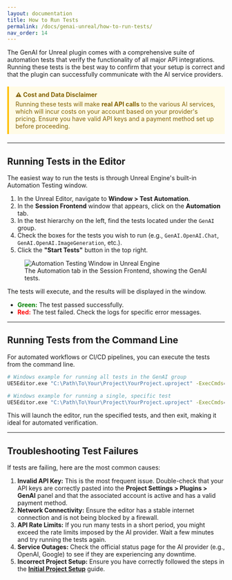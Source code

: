 ```yaml
---
layout: documentation
title: How to Run Tests
permalink: /docs/genai-unreal/how-to-run-tests/
nav_order: 14
---
```


The GenAI for Unreal plugin comes with a comprehensive suite of automation tests that verify the functionality of all major API integrations. Running these tests is the best way to confirm that your setup is correct and that the plugin can successfully communicate with the AI service providers.

<div style="padding: 10px 15px; background-color: #fffbe6; border-left: 4px solid #ffc107; margin: 20px 0;">
  <p style="margin: 0; font-weight: bold; color: #856404;">⚠️ Cost and Data Disclaimer</p>
  <p style="margin: 5px 0 0 0; color: #856404;">Running these tests will make <strong>real API calls</strong> to the various AI services, which will incur costs on your account based on your provider's pricing. Ensure you have valid API keys and a payment method set up before proceeding.</p>
</div>

---

## Running Tests in the Editor

The easiest way to run the tests is through Unreal Engine's built-in Automation Testing window.

1.  In the Unreal Editor, navigate to **Window > Test Automation**.
2.  In the **Session Frontend** window that appears, click on the **Automation** tab.
3.  In the test hierarchy on the left, find the tests located under the `GenAI` group.
4.  Check the boxes for the tests you wish to run (e.g., `GenAI.OpenAI.Chat`, `GenAI.OpenAI.ImageGeneration`, etc.).
5.  Click the **"Start Tests"** button in the top right.

<div class="image-wrapper">
    <figure>
        <img class="full-bleed" src="https://res.cloudinary.com/dqq9t4hyy/image/upload/v1751931514/Screenshot_2025-07-07_004608_f3kiy7.webp" alt="Automation Testing Window in Unreal Engine">
        <figcaption class="image-caption">The Automation tab in the Session Frontend, showing the GenAI tests.</figcaption>
    </figure>
</div>

The tests will execute, and the results will be displayed in the window.
-   <span style="color: green;">**Green:**</span> The test passed successfully.
-   <span style="color: red;">**Red:**</span> The test failed. Check the logs for specific error messages.

---
## Running Tests from the Command Line

For automated workflows or CI/CD pipelines, you can execute the tests from the command line.

```bash
# Windows example for running all tests in the GenAI group
UE5Editor.exe "C:\Path\To\Your\Project\YourProject.uproject" -ExecCmds="Automation RunTests GenAI" -unattended -nopause -testexit="Automation Test Queue Empty" -log

# Windows example for running a single, specific test
UE5Editor.exe "C:\Path\To\Your\Project\YourProject.uproject" -ExecCmds="Automation RunTests GenAI.OpenAI.Chat" -unattended -nopause -testexit="Automation Test Queue Empty" -log
```
This will launch the editor, run the specified tests, and then exit, making it ideal for automated verification.

---

## Troubleshooting Test Failures

If tests are failing, here are the most common causes:

1.  **Invalid API Key:** This is the most frequent issue. Double-check that your API keys are correctly pasted into the **Project Settings > Plugins > GenAI** panel and that the associated account is active and has a valid payment method.
2.  **Network Connectivity:** Ensure the editor has a stable internet connection and is not being blocked by a firewall.
3.  **API Rate Limits:** If you run many tests in a short period, you might exceed the rate limits imposed by the AI provider. Wait a few minutes and try running the tests again.
4.  **Service Outages:** Check the official status page for the AI provider (e.g., OpenAI, Google) to see if they are experiencing any downtime.
5.  **Incorrect Project Setup:** Ensure you have correctly followed the steps in the **[Initial Project Setup](/docs/genai-unreal/initial-project-setup/)** guide.